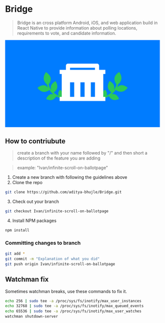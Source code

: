 # Bridge
>Bridge is an cross platform Android, iOS, and web application build in React Native
>to provide information about polling locations, requirements to vote, and candidate information.
<p align="center">
  <img src="bridge_design-min.png">
</p>

## How to contriubute
> create a branch with your name followed by "/" and then short a description of the feature you are adding 

> example: "Ivan/infinite-scroll-on-ballotpage"

1. Create a new branch with following the guidelines above
2. Clone the repo
```sh
git clone https://github.com/aditya-bhujle/Bridge.git
```
3. Check out your branch
```sh
git checkout Ivan/infinite-scroll-on-ballotpage 
```
4. Install NPM packages
```sh
npm install
```
### Committing changes to branch
```sh
git add *
git commit -m "Explanation of what you did"
git push origin Ivan/infinite-scroll-on-ballotpage 
```

## Watchman fix

Sometimes watchman breaks, use these commands to fix it.
```sh
echo 256 | sudo tee -a /proc/sys/fs/inotify/max_user_instances
echo 32768 | sudo tee -a /proc/sys/fs/inotify/max_queued_events
echo 65536 | sudo tee -a /proc/sys/fs/inotify/max_user_watches
watchman shutdown-server
```


